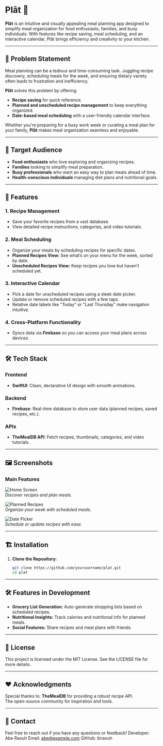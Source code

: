 # Plât 🍰

**Plât** is an intuitive and visually appealing meal planning app designed to simplify meal organization for food enthusiasts, families, and busy individuals. With features like recipe saving, meal scheduling, and an interactive calendar, Plât brings efficiency and creativity to your kitchen.

---

## 🎯 Problem Statement

Meal planning can be a tedious and time-consuming task. Juggling recipe discovery, scheduling meals for the week, and ensuring dietary variety often leads to frustration and inefficiency. 

**Plât** solves this problem by offering:
- **Recipe saving** for quick reference.
- **Planned and unscheduled recipe management** to keep everything organized.
- **Date-based meal scheduling** with a user-friendly calendar interface.

Whether you're preparing for a busy work week or curating a meal plan for your family, **Plât** makes meal organization seamless and enjoyable.

---

## 👥 Target Audience

- **Food enthusiasts** who love exploring and organizing recipes.
- **Families** looking to simplify meal preparation.
- **Busy professionals** who want an easy way to plan meals ahead of time.
- **Health-conscious individuals** managing diet plans and nutritional goals.

---

## 🚀 Features

### 1. **Recipe Management**
- Save your favorite recipes from a vast database.
- View detailed recipe instructions, categories, and video tutorials.

### 2. **Meal Scheduling**
- Organize your meals by scheduling recipes for specific dates.
- **Planned Recipes View:** See what’s on your menu for the week, sorted by date.
- **Unscheduled Recipes View:** Keep recipes you love but haven’t scheduled yet.

### 3. **Interactive Calendar**
- Pick a date for unscheduled recipes using a sleek date picker.
- Update or remove scheduled recipes with a few taps.
- Relative date labels like "Today" or "Last Thursday" make navigation intuitive.

### 4. **Cross-Platform Functionality**
- Syncs data via **Firebase** so you can access your meal plans across devices.

---

## 🛠️ Tech Stack

### Frontend
- **SwiftUI**: Clean, declarative UI design with smooth animations.

### Backend
- **Firebase**: Real-time database to store user data (planned recipes, saved recipes, etc.).

### APIs
- **TheMealDB API**: Fetch recipes, thumbnails, categories, and video tutorials.

---

## 🖼️ Screenshots

### Main Features
![Home Screen](https://via.placeholder.com/600x400?text=Home+Screen)  
*Discover recipes and plan meals.*

![Planned Recipes](https://via.placeholder.com/600x400?text=Planned+Recipes)  
*Organize your week with scheduled meals.*

![Date Picker](https://via.placeholder.com/600x400?text=Date+Picker)  
*Schedule or update recipes with ease.*

---

## 🏗️ Installation

1. **Clone the Repository**:
   ```bash
   git clone https://github.com/yourusername/plat.git
   cd plat
   ```

---

## 🛠️ Features in Development

- **Grocery List Generation:** Auto-generate shopping lists based on scheduled recipes.
- **Nutritional Insights:** Track calories and nutritional info for planned meals.
- **Social Features:** Share recipes and meal plans with friends.

---

## 📝 License

This project is licensed under the MIT License. See the LICENSE file for more details.

---

## ❤️ Acknowledgments

Special thanks to:
**TheMealDB** for providing a robust recipe API. <br>
The open-source community for inspiration and tools. <br>

---

## 🔗 Contact

Feel free to reach out if you have any questions or feedback!
Developer: Abe Raouh
Email: abe@example.com
GitHub: ibraouh
